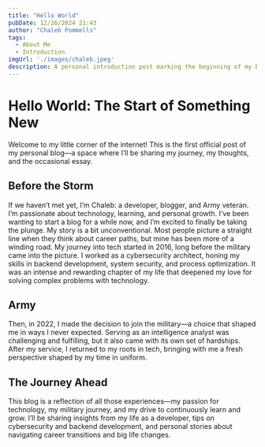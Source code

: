 ```yaml
---
title: "Hello World"
pubDate: 12/26/2024 21:43
author: "Chaleb Pommells"
tags:
  - About Me
  - Introduction
imgUrl: './images/chaleb.jpeg'
description: A personal introduction post marking the beginning of my blog, where I share my journey.
---
```


# Hello World: The Start of Something New

Welcome to my little corner of the internet! This is the first official post of my personal blog—a space where I’ll be sharing my journey, my thoughts, and the occasional essay.

## Before the Storm

If we haven’t met yet, I’m Chaleb: a developer, blogger, and Army veteran. I’m passionate about technology, learning, and personal growth. I’ve been wanting to start a blog for a while now, and I’m excited to finally be taking the plunge. My story is a bit unconventional. Most people picture a straight line when they think about career paths, but mine has been more of a winding road. My journey into tech started in 2016, long before the military came into the picture. I worked as a cybersecurity architect, honing my skills in backend development, system security, and process optimization. It was an intense and rewarding chapter of my life that deepened my love for solving complex problems with technology.

## Army

Then, in 2022, I made the decision to join the military—a choice that shaped me in ways I never expected. Serving as an intelligence analyst was challenging and fulfilling, but it also came with its own set of hardships. After my service, I returned to my roots in tech, bringing with me a fresh perspective shaped by my time in uniform.

## The Journey Ahead

This blog is a reflection of all those experiences—my passion for technology, my military journey, and my drive to continuously learn and grow. I’ll be sharing insights from my life as a developer, tips on cybersecurity and backend development, and personal stories about navigating career transitions and big life changes.